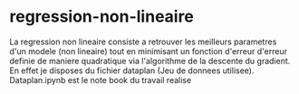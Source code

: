 # regression-non-lineaire
La regression non lineaire consiste a retrouver les meilleurs parametres d'un modele (non lineaire) tout en minimisant un fonction d'erreur d'erreur definie de maniere quadratique via l'algorithme de la descente du gradient. En effet je disposes du fichier dataplan (Jeu de donnees utilisee). Dataplan.ipynb est le note book du travail realise
